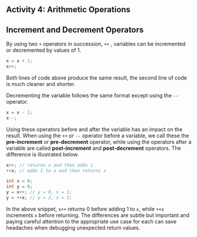 ## Activity 4: Arithmetic Operations

## Increment and Decrement Operators

By using two `+` operators in succession, `++` , variables can be incremented or decremented by values of 1.

```java
x = x + 1; 
x++;
```

Both lines of code above produce the same result, the second line of code is much cleaner and shorter. 

Decrementing the variable follows the same format except using the `--` operator. 

```java
x = x - 1;
x--;
```

Using these operators before and after the variable has an impact on the result. When using the `++` or `--` operator before a variable, we call these the **pre-increment** or **pre-decrement** operator, while using the operators after a variable are called **post-increment** and **post-decrement** operators. The difference is illustrated below. 

```java
x++; // returns x and then adds 1
++x; // adds 1 to x and then returns x

int x = 0;
int y = 0;
y = x++; // y = 0, x = 1;
y = ++x; // y = 2, x = 2;
```

In the above snippet, `x++` returns 0 before adding 1 to `x`, while `++x`  increments `x` before returning. The differences are subtle but important and paying careful attention to the appropriate use case for each can save headaches when debugging unexpected return values. 